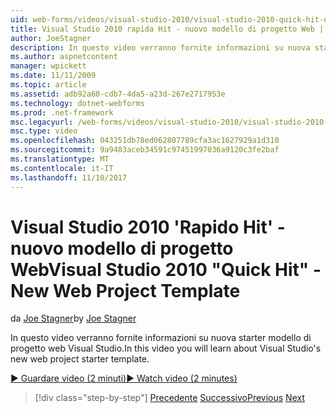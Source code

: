 ```yaml
---
uid: web-forms/videos/visual-studio-2010/visual-studio-2010-quick-hit-new-web-project-template
title: Visual Studio 2010 rapida Hit - nuovo modello di progetto Web | Documenti Microsoft
author: JoeStagner
description: In questo video verranno fornite informazioni su nuova starter modello di progetto web Visual Studio.
ms.author: aspnetcontent
manager: wpickett
ms.date: 11/11/2009
ms.topic: article
ms.assetid: adb92a60-cdb7-4da5-a23d-267e2717953e
ms.technology: dotnet-webforms
ms.prod: .net-framework
msc.legacyurl: /web-forms/videos/visual-studio-2010/visual-studio-2010-quick-hit-new-web-project-template
msc.type: video
ms.openlocfilehash: 043251db78ed062807789cfa3ac1627929a1d310
ms.sourcegitcommit: 9a9483aceb34591c97451997036a9120c3fe2baf
ms.translationtype: MT
ms.contentlocale: it-IT
ms.lasthandoff: 11/10/2017
---
```

<a name="visual-studio-2010-quick-hit---new-web-project-template"></a><span data-ttu-id="71481-103">Visual Studio 2010 'Rapido Hit' - nuovo modello di progetto Web</span><span class="sxs-lookup"><span data-stu-id="71481-103">Visual Studio 2010 "Quick Hit" - New Web Project Template</span></span>
====================
<span data-ttu-id="71481-104">da [Joe Stagner](https://github.com/JoeStagner)</span><span class="sxs-lookup"><span data-stu-id="71481-104">by [Joe Stagner](https://github.com/JoeStagner)</span></span>

<span data-ttu-id="71481-105">In questo video verranno fornite informazioni su nuova starter modello di progetto web Visual Studio.</span><span class="sxs-lookup"><span data-stu-id="71481-105">In this video you will learn about Visual Studio's new web project starter template.</span></span>

[<span data-ttu-id="71481-106">&#9654; Guardare video (2 minuti)</span><span class="sxs-lookup"><span data-stu-id="71481-106">&#9654; Watch video (2 minutes)</span></span>](https://channel9.msdn.com/Blogs/ASP-NET-Site-Videos/visual-studio-2010-quick-hit-new-web-project-template)

>[!div class="step-by-step"]
<span data-ttu-id="71481-107">[Precedente](visual-studio-2010-quick-hit-multi-monitor-support.md)
[Successivo](visual-studio-2010-quick-hit-new-multi-targeting.md)</span><span class="sxs-lookup"><span data-stu-id="71481-107">[Previous](visual-studio-2010-quick-hit-multi-monitor-support.md)
[Next](visual-studio-2010-quick-hit-new-multi-targeting.md)</span></span>
